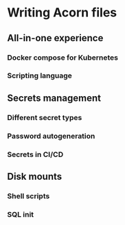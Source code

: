 # Writing Acorn files


## All-in-one experience

### Docker compose for Kubernetes

### Scripting language


## Secrets management

### Different secret types

### Password autogeneration

### Secrets in CI/CD


## Disk mounts

### Shell scripts

### SQL init